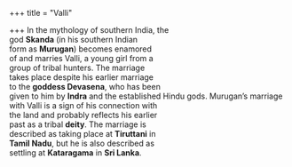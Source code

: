 +++
title = "Valli"

+++
In the mythology of southern India, the  
god **Skanda** (in his southern Indian  
form as **Murugan**) becomes enamored  
of and marries Valli, a young girl from a  
group of tribal hunters. The marriage  
takes place despite his earlier marriage  
to the **goddess Devasena**, who has been  
given to him by **Indra** and the established Hindu gods. Murugan’s marriage  
with Valli is a sign of his connection with  
the land and probably reflects his earlier  
past as a tribal **deity**. The marriage is  
described as taking place at **Tiruttani** in  
**Tamil Nadu**, but he is also described as  
settling at **Kataragama** in **Sri Lanka**.